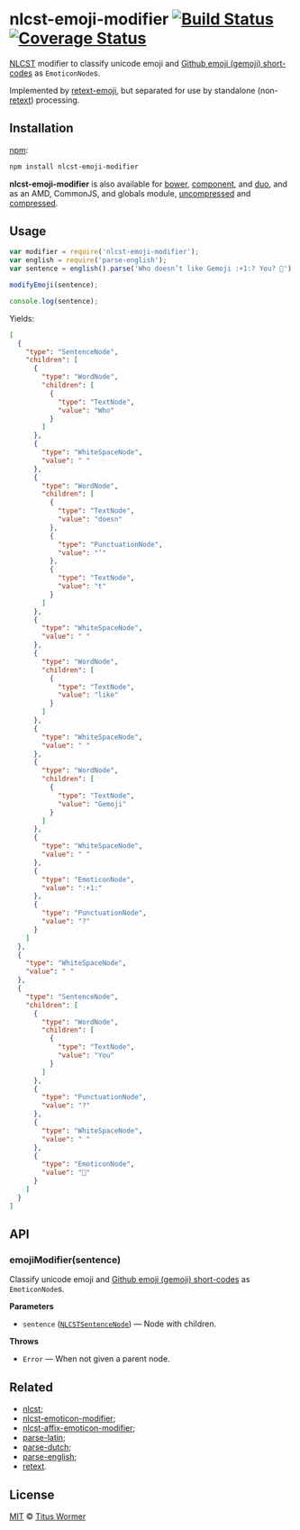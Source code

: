 # nlcst-emoji-modifier [![Build Status](https://img.shields.io/travis/wooorm/nlcst-emoji-modifier.svg)](https://travis-ci.org/wooorm/nlcst-emoji-modifier) [![Coverage Status](https://img.shields.io/codecov/c/github/wooorm/nlcst-emoji-modifier.svg)](https://codecov.io/github/wooorm/nlcst-emoji-modifier)

[NLCST](https://github.com/wooorm/nlcst) modifier to classify unicode emoji and
[Github emoji (gemoji) short-codes](https://github.com/wooorm/gemoji) as
`EmoticonNode`s.

Implemented by [retext-emoji](https://github.com/wooorm/retext-emoji), but
separated for use by standalone (non-[retext](https://github.com/wooorm/retext))
processing.

## Installation

[npm](https://docs.npmjs.com/cli/install):

```bash
npm install nlcst-emoji-modifier
```

**nlcst-emoji-modifier** is also available for [bower](http://bower.io/#install-packages),
[component](https://github.com/componentjs/component), and
[duo](http://duojs.org/#getting-started), and as an AMD, CommonJS, and globals
module, [uncompressed](nlcst-emoji-modifier.js) and [compressed](nlcst-emoji-modifier.min.js).

## Usage

```javascript
var modifier = require('nlcst-emoji-modifier');
var english = require('parse-english');
var sentence = english().parse('Who doesn’t like Gemoji :+1:? You? 💩').children[0].children[0];

modifyEmoji(sentence);

console.log(sentence);
```

Yields:

```json
[
  {
    "type": "SentenceNode",
    "children": [
      {
        "type": "WordNode",
        "children": [
          {
            "type": "TextNode",
            "value": "Who"
          }
        ]
      },
      {
        "type": "WhiteSpaceNode",
        "value": " "
      },
      {
        "type": "WordNode",
        "children": [
          {
            "type": "TextNode",
            "value": "doesn"
          },
          {
            "type": "PunctuationNode",
            "value": "’"
          },
          {
            "type": "TextNode",
            "value": "t"
          }
        ]
      },
      {
        "type": "WhiteSpaceNode",
        "value": " "
      },
      {
        "type": "WordNode",
        "children": [
          {
            "type": "TextNode",
            "value": "like"
          }
        ]
      },
      {
        "type": "WhiteSpaceNode",
        "value": " "
      },
      {
        "type": "WordNode",
        "children": [
          {
            "type": "TextNode",
            "value": "Gemoji"
          }
        ]
      },
      {
        "type": "WhiteSpaceNode",
        "value": " "
      },
      {
        "type": "EmoticonNode",
        "value": ":+1:"
      },
      {
        "type": "PunctuationNode",
        "value": "?"
      }
    ]
  },
  {
    "type": "WhiteSpaceNode",
    "value": " "
  },
  {
    "type": "SentenceNode",
    "children": [
      {
        "type": "WordNode",
        "children": [
          {
            "type": "TextNode",
            "value": "You"
          }
        ]
      },
      {
        "type": "PunctuationNode",
        "value": "?"
      },
      {
        "type": "WhiteSpaceNode",
        "value": " "
      },
      {
        "type": "EmoticonNode",
        "value": "💩"
      }
    ]
  }
]
```

## API

### emojiModifier(sentence)

Classify unicode emoji and [Github emoji (gemoji) short-codes](https://github.com/wooorm/gemoji)
as `EmoticonNode`s.

**Parameters**

*   `sentence` ([`NLCSTSentenceNode`](https://github.com/wooorm/nlcst#sentencenode))
    — Node with children.

**Throws**

*   `Error` — When not given a parent node.

## Related

*   [nlcst](https://github.com/wooorm/nlcst);
*   [nlcst-emoticon-modifier](https://github.com/wooorm/nlcst-emoticon-modifier);
*   [nlcst-affix-emoticon-modifier](https://github.com/wooorm/nlcst-affix-emoticon-modifier);
*   [parse-latin](https://github.com/wooorm/parse-latin);
*   [parse-dutch](https://github.com/wooorm/parse-dutch);
*   [parse-english](https://github.com/wooorm/parse-english);
*   [retext](https://github.com/wooorm/retext).

## License

[MIT](LICENSE) © [Titus Wormer](http://wooorm.com)

